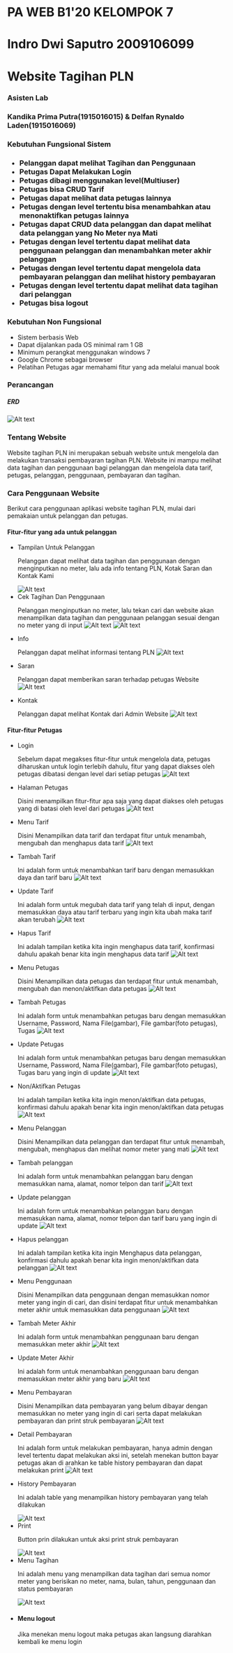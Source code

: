 <h1> PA WEB B1'20 KELOMPOK 7 </h1>
<h1> Indro Dwi Saputro 2009106099 </h1>

<h1>Website Tagihan PLN </h1>

<h3>Asisten Lab<h3>
<b>Kandika Prima Putra(1915016015)    & Delfan Rynaldo Laden(1915016069)</b>
<h3>Kebutuhan Fungsional Sistem<h3>

<ul>
<li>Pelanggan dapat melihat Tagihan dan Penggunaan</li>
<li>Petugas Dapat Melakukan Login</li>
<li>Petugas dibagi menggunakan level(Multiuser)</li>
<li>Petugas bisa CRUD Tarif</li>
<li>Petugas dapat melihat data petugas lainnya</li>
<li>Petugas dengan level tertentu bisa menambahkan atau menonaktifkan petugas lainnya</li>
<li>Petugas dapat CRUD data pelanggan dan dapat melihat data pelanggan yang No Meter nya Mati</li>
<li>Petugas dengan level tertentu dapat melihat data penggunaan pelanggan dan menambahkan meter akhir pelanggan</li>
<li>Petugas dengan level tertentu dapat mengelola data pembayaran pelanggan dan melihat history pembayaran</li>
<li>Petugas dengan level tertentu dapat melihat data tagihan dari pelanggan</li>
<li>Petugas bisa logout</li></ul>

<h3>Kebutuhan Non Fungsional</h3>

<ul>
<li>Sistem berbasis Web</li>
<li>Dapat dijalankan pada OS minimal ram 1 GB</li>
<li>Minimum perangkat menggunakan windows 7</li>
<li>Google Chrome sebagai browser</li>
<li>Pelatihan Petugas agar memahami fitur yang ada melalui manual book</li>
</ul>

<h3>Perancangan</h3>
<h5>ERD</h5>
<img src="database/ERD.jpeg" alt="Alt text" title="Optional title">

<h3>Tentang Website</h3>
<p>Website tagihan PLN ini merupakan sebuah website untuk mengelola dan melakukan transaksi pembayaran tagihan PLN.
Website ini mampu melihat data tagihan dan penggunaan bagi pelanggan dan mengelola data tarif, petugas, pelanggan,
penggunaan, pembayaran dan tagihan.</p>

<h3>Cara Penggunaan Website</h3>
<p>Berikut cara penggunaan aplikasi website tagihan PLN, mulai dari pemakaian untuk pelanggan dan petugas.</p>

<h4>Fitur-fitur yang ada untuk pelanggan</h4>
<ul>
<li>Tampilan Untuk Pelanggan</li>
<p> Pelanggan dapat melihat data tagihan dan penggunaan dengan menginputkan no meter, lalu ada info tentang PLN, Kotak Saran
dan Kontak Kami</p>
<img src="SS/pelanggan/cek meter.jpeg" alt="Alt text" title="Optional title">
<li>Cek Tagihan Dan Penggunaan</li>
<p>Pelanggan menginputkan no meter, lalu tekan cari dan website akan menampilkan data tagihan dan penggunaan pelanggan sesuai dengan
no meter yang di input
<img src="SS/pelanggan/input meter.jpeg" alt="Alt text" title="Optional title">
<img src="SS/pelanggan/hasil cm.jpeg" alt="Alt text" title="Optional title">
<li>Info</li>
<p>Pelanggan dapat melihat informasi tentang PLN
<img src="SS/pelanggan/info.jpeg" alt="Alt text" title="Optional title">
<li>Saran</li>
<p>Pelanggan dapat memberikan saran terhadap petugas Website
<img src="SS/pelanggan/saran.jpeg" alt="Alt text" title="Optional title">
<li>Kontak</li>
<p>Pelanggan dapat melihat Kontak dari Admin Website
<img src="SS/pelanggan/kontak.jpeg" alt="Alt text" title="Optional title">
</ul>

<h4>Fitur-fitur Petugas</h4>
<ul>
<li>Login</li>
<p> Sebelum dapat megakses fitur-fitur untuk mengelola data, petugas diharuskan untuk login terlebih dahulu,
fitur yang dapat diakses oleh petugas dibatasi dengan level dari setiap petugas
<img src="SS/petugas/login.jpeg" alt="Alt text" title="Optional title">
<li>Halaman Petugas</li>
<p>Disini menampilkan fitur-fitur apa saja yang dapat diakses oleh petugas yang di batasi oleh level dari petugas
<img src="SS/petugas/tampilan petugas.jpeg" alt="Alt text" title="Optional title">
<li>Menu Tarif</li>
<p>Disini Menampilkan data tarif dan terdapat fitur untuk menambah, mengubah dan menghapus data tarif
<img src="SS/petugas/tarif.jpeg" alt="Alt text" title="Optional title">
<li>Tambah Tarif</li>
<p>Ini adalah form untuk menambahkan tarif baru dengan memasukkan daya dan tarif baru
<img src="SS/petugas/Ttarif.jpeg" alt="Alt text" title="Optional title">
<li>Update Tarif</li>
<p>Ini adalah form untuk megubah data tarif yang telah di input, dengan memasukkan daya atau tarif terbaru yang ingin kita ubah maka tarif akan terubah
<img src="SS/petugas/Utarif.jpeg" alt="Alt text" title="Optional title">
<li>Hapus Tarif</li>
<p>Ini adalah tampilan ketika kita ingin menghapus data tarif, konfirmasi dahulu apakah benar kita ingin menghapus data tarif
<img src="SS/petugas/Dtarif.jpeg" alt="Alt text" title="Optional title">
<li>Menu Petugas</li>
<p>Disini Menampilkan data petugas dan terdapat fitur untuk menambah, mengubah dan menon/aktifkan data petugas
<img src="SS/petugas/petugas.jpeg" alt="Alt text" title="Optional title">
<li>Tambah Petugas</li>
<p>Ini adalah form untuk menambahkan petugas baru dengan memasukkan Username, Password, Nama File(gambar), File gambar(foto petugas), Tugas
<img src="SS/petugas/Tpetugas.jpeg" alt="Alt text" title="Optional title">
<li>Update Petugas</li>
<p>Ini adalah form untuk menambahkan petugas baru dengan memasukkan Username, Password, Nama File(gambar), File gambar(foto petugas), Tugas baru yang ingin di update
<img src="SS/petugas/Upetugas.jpeg" alt="Alt text" title="Optional title">
<li>Non/Aktifkan Petugas</li>
<p>Ini adalah tampilan ketika kita ingin menon/aktifkan data petugas, konfirmasi dahulu apakah benar kita ingin menon/aktifkan data petugas
<img src="SS/petugas/Npetugas.jpeg" alt="Alt text" title="Optional title">
<li>Menu Pelanggan</li>
<p>Disini Menampilkan data pelanggan dan terdapat fitur untuk menambah, mengubah, menghapus dan melihat nomor meter yang mati
<img src="SS/petugas/pelanggan.jpeg" alt="Alt text" title="Optional title">
<li>Tambah pelanggan</li>
<p>Ini adalah form untuk menambahkan pelanggan baru dengan memasukkan nama, alamat, nomor telpon dan tarif
<img src="SS/petugas/Tpelanggan.jpeg" alt="Alt text" title="Optional title">
<li>Update pelanggan</li>
<p>Ini adalah form untuk menambahkan pelanggan baru dengan memasukkan nama, alamat, nomor telpon dan tarif baru yang ingin di update
<img src="SS/petugas/Upelanggan.jpeg" alt="Alt text" title="Optional title">
<li>Hapus pelanggan</li>
<p>Ini adalah tampilan ketika kita ingin Menghapus data pelanggan, konfirmasi dahulu apakah benar kita ingin menon/aktifkan data pelanggan
<img src="SS/petugas/Dpelanggan.jpeg" alt="Alt text" title="Optional title">
<li>Menu Penggunaan</li>
<p>Disini Menampilkan data penggunaan dengan memasukkan nomor meter yang ingin di cari, dan disini terdapat fitur untuk menambahkan meter akhir untuk memasukkan data penggunaan
<img src="SS/petugas/penggunaan.jpeg" alt="Alt text" title="Optional title">
<li>Tambah Meter Akhir</li>
<p>Ini adalah form untuk menambahkan penggunaan baru dengan memasukkan meter akhir
<img src="SS/petugas/Tpenggunaan.jpeg" alt="Alt text" title="Optional title">
<li>Update Meter Akhir</li>
<p>Ini adalah form untuk menambahkan penggunaan baru dengan memasukkan meter akhir yang baru
<img src="SS/petugas/Upenggunaan.jpeg" alt="Alt text" title="Optional title">
<li>Menu Pembayaran</li>
<p>Disini Menampilkan data pembayaran yang belum dibayar dengan memasukkan no meter yang ingin di cari serta dapat melakukan pembayaran dan print struk pembayaran
<img src="SS/petugas/pembayaran.jpeg" alt="Alt text" title="Optional title">
<li>Detail Pembayaran</li>
<p>Ini adalah form untuk melakukan pembayaran, hanya admin dengan level tertentu dapat melakukan aksi ini, setelah menekan button bayar petugas akan di arahkan ke table history pembayaran dan dapat melakukan print
<img src="SS/petugas/Dbayar.jpeg" alt="Alt text" title="Optional title">
<li>History Pembayaran</li>
<p>Ini adalah table yang menampilkan history pembayaran yang telah dilakukan</p>
<img src="SS/petugas/Hbayar.jpeg" alt="Alt text" title="Optional title">
<li>Print</li>
<p>Button prin dilakukan untuk aksi print struk pembayaran</p>
<img src="SS/petugas/print.jpeg" alt="Alt text" title="Optional title">
<li>Menu Tagihan</li>
<p>Ini adalah menu yang menampilkan data tagihan dari semua nomor meter yang berisikan no meter, nama, bulan, tahun, penggunaan dan status pembayaran</p>
<img src="SS/petugas/tagihan.jpeg" alt="Alt text" title="Optional title">
<li><h4>Menu logout</h4></li>
<p>Jika menekan menu logout maka petugas akan langsung diarahkan kembali ke menu login
</ul>